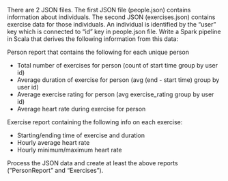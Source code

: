 There are 2 JSON files. The first JSON file (people.json) contains information about individuals. The second JSON (exercises.json) contains exercise data for those individuals. An individual is identified by the “user” key which is connected to “id” key in people.json file. Write a Spark pipeline in Scala that derives the following information from this data:

Person report that contains the following for each unique person
* Total number of exercises for person 
    (count of start time group by user id)
* Average duration of exercise for person 
    (avg (end - start time) group by user id)
* Average exercise rating for person 
    (avg exercise_rating group by user id)
* Average heart rate during exercise for person

Exercise report containing the following info on each exercise:
* Starting/ending time of exercise and duration
* Hourly average heart rate
* Hourly minimum/maximum heart rate

Process the JSON data and create at least the above reports (”PersonReport” and “Exercises”).